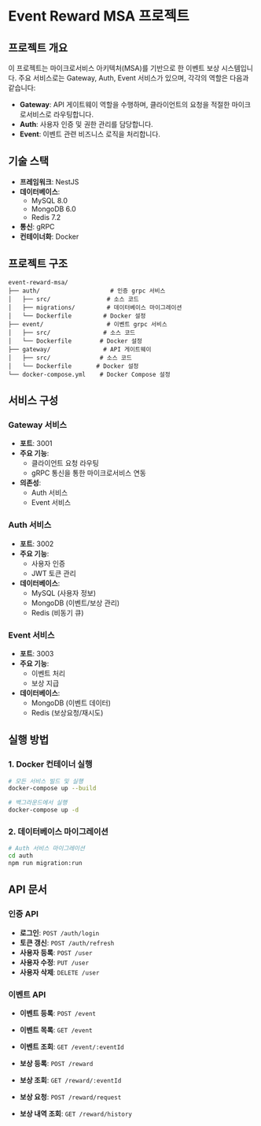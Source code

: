 # Event Reward MSA 프로젝트

## 프로젝트 개요

이 프로젝트는 마이크로서비스 아키텍처(MSA)를 기반으로 한 이벤트 보상 시스템입니다. 주요 서비스로는 Gateway, Auth, Event 서비스가 있으며, 각각의 역할은 다음과 같습니다:

- **Gateway**: API 게이트웨이 역할을 수행하며, 클라이언트의 요청을 적절한 마이크로서비스로 라우팅합니다.
- **Auth**: 사용자 인증 및 권한 관리를 담당합니다.
- **Event**: 이벤트 관련 비즈니스 로직을 처리합니다.

## 기술 스택

- **프레임워크**: NestJS
- **데이터베이스**:
  - MySQL 8.0
  - MongoDB 6.0
  - Redis 7.2
- **통신**: gRPC
- **컨테이너화**: Docker

## 프로젝트 구조

```
event-reward-msa/
├── auth/                    # 인증 grpc 서비스
│   ├── src/                # 소스 코드
│   ├── migrations/         # 데이터베이스 마이그레이션
│   └── Dockerfile         # Docker 설정
├── event/                  # 이벤트 grpc 서비스
│   ├── src/               # 소스 코드
│   └── Dockerfile        # Docker 설정
├── gateway/               # API 게이트웨이
│   ├── src/              # 소스 코드
│   └── Dockerfile       # Docker 설정
└── docker-compose.yml    # Docker Compose 설정
```

## 서비스 구성

### Gateway 서비스

- **포트**: 3001
- **주요 기능**:
  - 클라이언트 요청 라우팅
  - gRPC 통신을 통한 마이크로서비스 연동
- **의존성**:
  - Auth 서비스
  - Event 서비스

### Auth 서비스

- **포트**: 3002
- **주요 기능**:
  - 사용자 인증
  - JWT 토큰 관리
- **데이터베이스**:
  - MySQL (사용자 정보)
  - MongoDB (이벤트/보상 관리)
  - Redis (비동기 큐)

### Event 서비스

- **포트**: 3003
- **주요 기능**:
  - 이벤트 처리
  - 보상 지급
- **데이터베이스**:
  - MongoDB (이벤트 데이터)
  - Redis (보상요청/재시도)

## 실행 방법

### 1. Docker 컨테이너 실행

```bash
# 모든 서비스 빌드 및 실행
docker-compose up --build

# 백그라운드에서 실행
docker-compose up -d
```

### 2. 데이터베이스 마이그레이션

```bash
# Auth 서비스 마이그레이션
cd auth
npm run migration:run
```

## API 문서

### 인증 API

- **로그인**: `POST /auth/login`
- **토큰 갱신**: `POST /auth/refresh`
- **사용자 등록**: `POST /user`
- **사용자 수정**: `PUT /user`
- **사용자 삭제**: `DELETE /user`

### 이벤트 API

- **이벤트 등록**: `POST /event`
- **이벤트 목록**: `GET /event`
- **이벤트 조회**: `GET /event/:eventId`

- **보상 등록**: `POST /reward`
- **보상 조회**: `GET /reward/:eventId`

- **보상 요청**: `POST /reward/request`
- **보상 내역 조회**: `GET /reward/history`

```

```
